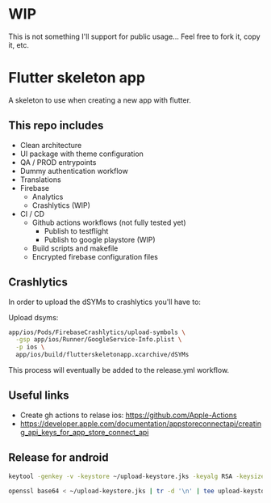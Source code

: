 # WIP
This is not something I'll support for public usage... Feel free to fork it, copy it, etc.

# Flutter skeleton app
A skeleton to use when creating a new app with flutter.

## This repo includes
* Clean architecture
* UI package with theme configuration
* QA / PROD entrypoints
* Dummy authentication workflow
* Translations
* Firebase 
  * Analytics
  * Crashlytics (WIP)
* CI / CD
  * Github actions workflows (not fully tested yet)
    * Publish to testflight
    * Publish to google playstore (WIP)
  * Build scripts and makefile
  * Encrypted firebase configuration files


## Crashlytics
In order to upload the dSYMs to crashlytics you'll have to:

Upload dsyms:

```bash
app/ios/Pods/FirebaseCrashlytics/upload-symbols \
  -gsp app/ios/Runner/GoogleService-Info.plist \
  -p ios \
  app/ios/build/flutterskeletonapp.xcarchive/dSYMs
```

This process will eventually be added to the release.yml workflow.

## Useful links
* Create gh actions to relase ios: https://github.com/Apple-Actions
* https://developer.apple.com/documentation/appstoreconnectapi/creating_api_keys_for_app_store_connect_api



## Release for android
```bash
keytool -genkey -v -keystore ~/upload-keystore.jks -keyalg RSA -keysize 2048 -validity 10000 -alias FLUTTER_SKELETON_APP_KEYSTORE

openssl base64 < ~/upload-keystore.jks | tr -d '\n' | tee upload-keystore.jks.base64.txt
```
